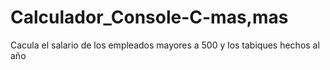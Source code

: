 # Calculador_Console-C-mas,mas
 Cacula el salario de los empleados mayores a 500 y los tabiques hechos al año
